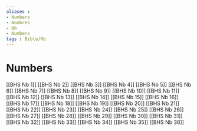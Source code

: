 ```yaml
---
aliases : 
- Numbers
- Nombres
- Nb
- Numbers
tags : Bible/Nb
---
```


# Numbers

[[BHS Nb 1]]
[[BHS Nb 2]]
[[BHS Nb 3]]
[[BHS Nb 4]]
[[BHS Nb 5]]
[[BHS Nb 6]]
[[BHS Nb 7]]
[[BHS Nb 8]]
[[BHS Nb 9]]
[[BHS Nb 10]]
[[BHS Nb 11]]
[[BHS Nb 12]]
[[BHS Nb 13]]
[[BHS Nb 14]]
[[BHS Nb 15]]
[[BHS Nb 16]]
[[BHS Nb 17]]
[[BHS Nb 18]]
[[BHS Nb 19]]
[[BHS Nb 20]]
[[BHS Nb 21]]
[[BHS Nb 22]]
[[BHS Nb 23]]
[[BHS Nb 24]]
[[BHS Nb 25]]
[[BHS Nb 26]]
[[BHS Nb 27]]
[[BHS Nb 28]]
[[BHS Nb 29]]
[[BHS Nb 30]]
[[BHS Nb 31]]
[[BHS Nb 32]]
[[BHS Nb 33]]
[[BHS Nb 34]]
[[BHS Nb 35]]
[[BHS Nb 36]]
